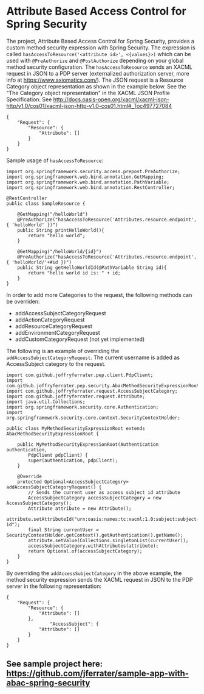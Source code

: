 # Attribute Based Access Control for Spring Security

The project, Attribute Based Access Control for Spring Security, provides a custom method security expression with Spring Security. The expression is called ``hasAccessToResource('<attribute id>', <{values}>)`` which can be used with ``@PreAuthorize`` and ``@PostAuthorize`` depending on your global method security configuration. The ``hasAccessToResource`` sends an XACML request in JSON to a PDP server (externalized authorization server, more info at https://www.axiomatics.com/). The JSON request is a Resource Category object representation as shown in the example below. See the "The Category object representation" in the XACML JSON Profile Specification: See http://docs.oasis-open.org/xacml/xacml-json-http/v1.0/cos01/xacml-json-http-v1.0-cos01.html#_Toc497727084

````
{
	"Request": {
		"Resource": {
			"Attribute": []
		}
	}
}
````
Sample usage of ``hasAccessToResource``: 
```
import org.springframework.security.access.prepost.PreAuthorize;
import org.springframework.web.bind.annotation.GetMapping;
import org.springframework.web.bind.annotation.PathVariable;
import org.springframework.web.bind.annotation.RestController;

@RestController
public class SampleResource {

    @GetMapping("/helloWorld")
    @PreAuthorize("hasAccessToResource('Attributes.resource.endpoint', { 'helloWorld' })")
    public String printHelloWorld(){
        return "hello world";
    }

    @GetMapping("/helloWorld/{id}")
    @PreAuthorize("hasAccessToResource('Attributes.resource.endpoint', { 'helloWorld/'+#id })")
    public String getHelloWorldId(@PathVariable String id){
        return "hello world id is: " + id;
    }
}
```

In order to add more Categories to the request, the following methods can be overriden:
* addAccessSubjectCategoryRequest
* addActionCategoryRequest
* addResourceCategoryRequest
* addEnvironmentCategoryRequest
* addCustomCategoryRequest (not yet implemented)

The following is an example of overriding the ``addAccessSubjectCategoryRequest``. The current username is added as AccessSubject category to the request.
```
import com.github.joffryferrater.pep.client.PdpClient;
import com.github.joffryferrater.pep.security.AbacMethodSecurityExpressionRoot;
import com.github.joffryferrater.request.AccessSubjectCategory;
import com.github.joffryferrater.request.Attribute;
import java.util.Collections;
import org.springframework.security.core.Authentication;
import org.springframework.security.core.context.SecurityContextHolder;

public class MyMethodSecurityExpressionRoot extends AbacMethodSecurityExpressionRoot {

    public MyMethodSecurityExpressionRoot(Authentication authentication,
        PdpClient pdpClient) {
        super(authentication, pdpClient);
    }

    @Override
    protected Optional<AccessSubjectCategory> addAccessSubjectCategoryRequest() {
        // Sends the current user as access subject id attribute
        AccessSubjectCategory accessSubjectCategory = new AccessSubjectCategory();
        Attribute attribute = new Attribute();
        attribute.setAttributeId("urn:oasis:names:tc:xacml:1.0:subject:subject-id");
        final String currentUser =  SecurityContextHolder.getContext().getAuthentication().getName();
        attribute.setValue(Collections.singletonList(currentUser));
        accessSubjectCategory.withAttributes(attribute);
        return Optional.of(accessSubjectCategory);
    }
}

```
By overriding the ``addAccessSubjectCategory`` in the above example, the method security expression sends the XACML request in JSON to the PDP server in the following representation:
````
{
	"Request": {
		"Resource": {
			"Attribute": []
		},
                "AccessSubject": {
			"Attribute": []
		}
	}
}
````

## See sample project here: https://github.com/jferrater/sample-app-with-abac-spring-security 
